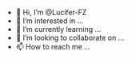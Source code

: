 - 👋 Hi, I’m @Lucifer-FZ
- 👀 I’m interested in ...
- 🌱 I’m currently learning ...
- 💞️ I’m looking to collaborate on ...
- 📫 How to reach me ...

<!---
Lucifer-FZ/Lucifer-FZ is a ✨ special ✨ repository because its `README.md` (this file) appears on your GitHub profile.
You can click the Preview link to take a look at your changes.
--->
